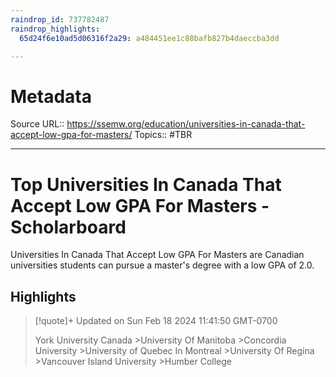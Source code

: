 ```yaml
---
raindrop_id: 737782487
raindrop_highlights:
  65d24f6e10ad5d06316f2a29: a484451ee1c88bafb827b4daeccba3dd

---
```


# Metadata
Source URL:: https://ssemw.org/education/universities-in-canada-that-accept-low-gpa-for-masters/
Topics:: #TBR

---
# Top Universities In Canada That Accept Low GPA For Masters - Scholarboard

Universities In Canada That Accept Low GPA For Masters are Canadian universities students can pursue a master&#39;s degree with a low GPA of 2.0.

## Highlights

> [!quote]+ Updated on Sun Feb 18 2024 11:41:50 GMT-0700
>
> York University Canada
&gt;University Of Manitoba
&gt;Concordia University
&gt;University of Quebec In Montreal
&gt;University Of Regina
&gt;Vancouver Island University
&gt;Humber College
